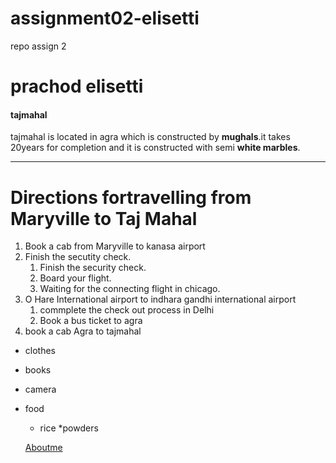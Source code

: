 # assignment02-elisetti
repo assign 2

# prachod elisetti

#### tajmahal

tajmahal is located in agra which is constructed by **mughals**.it takes 20years for completion and it is constructed with semi **white marbles**.

---

# Directions fortravelling from Maryville to Taj Mahal
1. Book a cab from Maryville to kanasa airport
2. Finish the secutity check.
   1. Finish the security check.
   2. Board your flight.
   3. Waiting for the connecting flight in chicago.
3. O Hare International airport to indhara gandhi international airport
   1. commplete the check out process in Delhi
   2. Book a bus ticket to agra 
4. book a cab Agra  to tajmahal

* clothes
* books
* camera
* food
  * rice
  *powders

  [Aboutme](Aboutme.md)